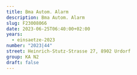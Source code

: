 ```yaml
---
title: Bma Autom. Alarm
description: Bma Autom. Alarm
slug: F23008066
date: 2023-06-25T06:40:00+02:00
years:
  - einsaetze-2023
number: "2023|44"
street: Heinrich-Stutz-Strasse 27, 8902 Urdorf
group: KA N2
draft: false
---
```

